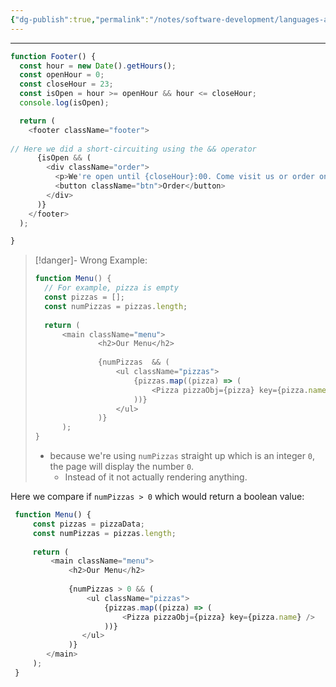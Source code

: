 ```yaml
---
{"dg-publish":true,"permalink":"/notes/software-development/languages-and-frameworks/web-development/front-end/react-js/001-react-fundamentals/003-jsx/005-conditional-rendering-with-and-and/","tags":["programming","ReactJS","javascript","jsx"],"created":"2025-07-13T15:25:33.858+08:00"}
---
```


---
```js
function Footer() {
  const hour = new Date().getHours();
  const openHour = 0;
  const closeHour = 23;
  const isOpen = hour >= openHour && hour <= closeHour;
  console.log(isOpen);

  return (
    <footer className="footer">
    
// Here we did a short-circuiting using the && operator
      {isOpen && (
        <div className="order">
          <p>We're open until {closeHour}:00. Come visit us or order online.</p>
          <button className="btn">Order</button>
        </div>
      )}
    </footer>
  );

}
```


> [!danger]- Wrong Example:
> ```js
> function Menu() {
> 	// For example, pizza is empty
> 	const pizzas = [];
> 	const numPizzas = pizzas.length;
> 	
> 	return (
> 		<main className="menu">
> 				<h2>Our Menu</h2>
> 				
> 				{numPizzas  && (
> 					<ul className="pizzas">
> 						{pizzas.map((pizza) => (
> 							<Pizza pizzaObj={pizza} key={pizza.name} />
> 						))}
> 					</ul>	
> 				)}
> 		);
> }
> ```
> - because we're using `numPizzas` straight up which is an integer `0`, the page will display the number `0`.
> 	- Instead of it not actually rendering anything.


Here we compare if `numPizzas > 0` which would return a boolean value:
```js
 function Menu() {
	 const pizzas = pizzaData;
	 const numPizzas = pizzas.length;
	 
	 return (
		 <main className="menu">
			 <h2>Our Menu</h2>
			 
			 {numPizzas > 0 && (
				 <ul className="pizzas">
					 {pizzas.map((pizza) => (
						 <Pizza pizzaObj={pizza} key={pizza.name} />
					 ))}
				</ul>
			 )}
		</main>
	 );
 }
```

